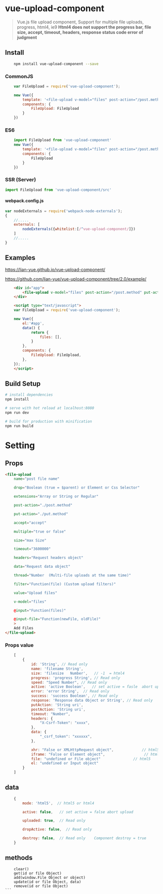 # vue-upload-component

> Vue.js file upload component, Support for multiple file uploads, progress, html4, ie9
**Html4 does not support the progress bar, file size, accept, timeout, headers, response status code error of judgment**



## Install

``` bash
    npm install vue-upload-component --save
```

### CommonJS
```js
    var FileUpload = require('vue-upload-component');

    new Vue({
        template: '<file-upload v-model="files" post-action="/post.method" put-action="/put.method">Upload file</file-upload>',
        components: {
            FileUpload: FileUpload
        }
    })

```

### ES6
```js
    import FileUpload from 'vue-upload-component'
    new Vue({
        template: '<file-upload v-model="files" post-action="/post.method" put-action="/put.method">Upload file</file-upload>',
        components: {
            FileUpload
        }
    })

```


### SSR (Server)
```js
import FileUpload from 'vue-upload-component/src'
```

#### webpack.config.js
```js
var nodeExternals = require('webpack-node-externals');
{
    //.....
    externals: [
        nodeExternals({whitelist:[/^vue-upload-component/]})
    ]
    //.....
}
```

## Examples

https://lian-yue.github.io/vue-upload-component/


https://github.com/lian-yue/vue-upload-component/tree/2.0/example/
``` html
    <div id="app">
        <file-upload v-model="files" post-action="/post.method" put-action="/put.method">Upload file</file-upload>
    </div>

    <script type="text/javascript">
    var FileUpload = require('vue-upload-component');

    new Vue({
        el:'#app',
        data() {
            return {
                files: [],
            }
        },
        components: {
            FileUpload: FileUpload,
        },
    });
    </script>
```

## Build Setup

``` bash
# install dependencies
npm install

# serve with hot reload at localhost:8080
npm run dev

# build for production with minification
npm run build
```



# Setting


## Props
``` html
<file-upload
    name="post file name"

    drop="Boolean (true = $parent) or Element or Css Selector"

    extensions="Array or String or Regular"

    post-action="./post.method"

    put-action="./put.method"

    accept="accept"

    multiple="true or false"

    size="max Size"

    timeout="3600000"

    headers="Request headers object"

    data="Request data object"

    thread="Number  (Multi-file uploads at the same time)"

    filter="Function(file) (Custom upload filters)"

    value="Upload files"

    v-model="files"

    @input="Function(files)"

    @input-file="Function(newFile, oldFile)"
    >
    Add Files
</file-upload>
```




### Props value
``` js
    [
        {
            id: 'String', // Read only
            name: 'filename String',
            size: 'filesize   Number',   // -1  = html4
            progress: 'progress String', // Read only
            speed: "Speed Number", // Read only
            active: 'active Boolean',   // set active = fasle  abort upload
            error: 'error String',  // Read only
            success: 'success Boolean', // Read only
            response: 'Response data Object or String', // Read only
            putAction: 'String uri',
            postAction: 'String uri',
            timeout: "Number",
            headers: {
                "X-Csrf-Token": "xxxx",
            },
            data: {
                "_csrf_token": "xxxxxx",
            },

            xhr: "False or XMLHttpRequest object",             // html5
            iframe: "False or Element object",                  // html4
            file: "undefined or File object"               // html5
            el: "undefined or Input object"
        }
    ]
```





## data
``` js
    {
        mode: 'html5',  // html5 or html4

        active: false,   // set active = false abort upload

        uploaded: true,  // Read only

        dropActive: false,  // Read only

        destroy: false,  // Read only    Component destroy = true
    }
```


## methods
````
    clear()
    get(id or file Object)
    add(window.File Object or object)
    update(id or file Object, data)
    remove(id or file Object)
```
